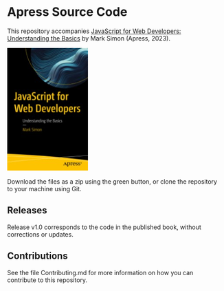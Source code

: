 # Apress Source Code

This repository accompanies [JavaScript for Web Developers: Understanding the Basics](https://www.link.springer.com/book/10.1007/978-1-4842-9773-5) by Mark Simon (Apress, 2023).

[comment]: #cover
![Cover image](9781484297735.jpg)

Download the files as a zip using the green button, or clone the repository to your machine using Git.

## Releases

Release v1.0 corresponds to the code in the published book, without corrections or updates.

## Contributions

See the file Contributing.md for more information on how you can contribute to this repository.
